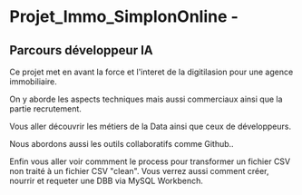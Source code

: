 # Projet_Immo_SimplonOnline - 
## Parcours développeur IA 

Ce projet met en avant la force et l'interet de la digitilasion pour une agence immobiliaire. 

On y aborde les aspects techniques mais aussi commerciaux ainsi que la partie recrutement.

Vous aller découvrir les métiers de la Data ainsi que ceux de développeurs.

Nous abordons aussi les outils collaboratifs comme Github..

Enfin vous aller voir commment le process pour transformer un fichier CSV non traité à un fichier CSV "clean". Vous verrez aussi comment créer, nourrir et requeter une DBB via MySQL Workbench.
